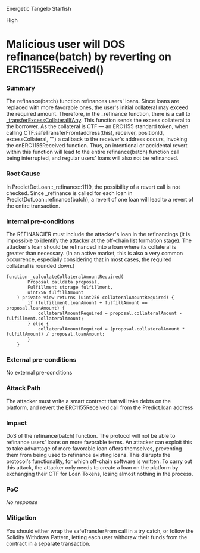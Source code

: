 Energetic Tangelo Starfish

High

# Malicious user will DOS refinance(batch) by reverting on ERC1155Received()

### Summary

The refinance(batch) function refinances users' loans. Since loans are replaced with more favorable ones, the user's initial collateral may exceed the required amount. Therefore, in the _refinance function, there is a call to [_transferExcessCollateralIfAny](https://github.com/sherlock-audit/2024-09-predict-fun/blob/main/predict-dot-loan/contracts/PredictDotLoan.sol#L918). This function sends the excess collateral to the borrower. As the collateral is CTF — an ERC1155 standard token, when calling CTF.safeTransferFrom(address(this), receiver, positionId, excessCollateral, "") a callback to the receiver's address occurs, invoking the onERC1155Received function. Thus, an intentional or accidental revert within this function will lead to the entire refinance(batch) function call being interrupted, and regular users' loans will also not be refinanced.

### Root Cause

In PredictDotLoan::_refinance::1119, the possibility of a revert call is not checked. Since _refinance is called for each loan in PredictDotLoan::refinance(batch), a revert of one loan will lead to a revert of the entire transaction.


### Internal pre-conditions

The REFINANCIER must include the attacker's loan in the refinancings (it is impossible to identify the attacker at the off-chain list formation stage).
The attacker's loan should be refinanced into a loan where its collateral is greater than necessary. (In an active market, this is also a very common occurrence, especially considering that in most cases, the required collateral is rounded down.)
```solidity
function _calculateCollateralAmountRequired(
        Proposal calldata proposal,
        Fulfillment storage fulfillment,
        uint256 fulfillAmount
    ) private view returns (uint256 collateralAmountRequired) {
        if (fulfillment.loanAmount + fulfillAmount == proposal.loanAmount) {
            collateralAmountRequired = proposal.collateralAmount - fulfillment.collateralAmount;
        } else {
            collateralAmountRequired = (proposal.collateralAmount * fulfillAmount) / proposal.loanAmount;
        }
    }
```


### External pre-conditions

No external pre-conditions

### Attack Path

The attacker must write a smart contract that will take debts on the platform, and revert the ERC1155Received call from the Predict.loan address

### Impact

DoS of the refinance(batch) function. The protocol will not be able to refinance users' loans on more favorable terms. An attacker can exploit this to take advantage of more favorable loan offers themselves, preventing them from being used to refinance existing loans. This disrupts the protocol's functionality, for which off-chain software is written. To carry out this attack, the attacker only needs to create a loan on the platform by exchanging their CTF for Loan Tokens, losing almost nothing in the process.

### PoC

_No response_

### Mitigation

You should either wrap the safeTransferFrom call in a try catch, or follow the Solidity Withdraw Pattern, letting each user withdraw their funds from the contract in a separate transaction.